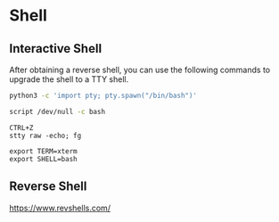 # Shell

## Interactive Shell

After obtaining a reverse shell, you can use the following commands to upgrade the shell to a TTY shell.

```bash
python3 -c 'import pty; pty.spawn("/bin/bash")'
```

```bash
script /dev/null -c bash
```

```shell
CTRL+Z
stty raw -echo; fg
```

```shell
export TERM=xterm
export SHELL=bash
```

## Reverse Shell

https://www.revshells.com/